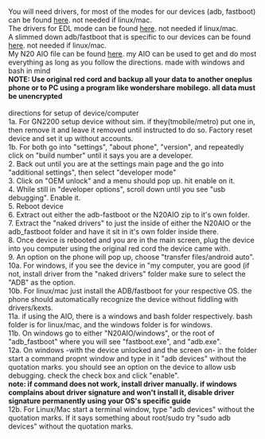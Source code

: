 You will need drivers, for most of the modes for our devices (adb, fastboot) can be found [here](https://github.com/babyskylar/phonedev/releases/download/files-needed/Universal_Naked_Driver_0.73.7z.001).  not needed if linux/mac.
<br>The drivers for EDL mode can be found [here](https://github.com/babyskylar/phonedev/releases/download/files-needed/Qualcomm.drivers.7z). not needed if linux/mac.
<br>A slimmed down adb/fastboot that is specific to our devices can be found [here](https://github.com/babyskylar/phonedev/releases/download/files-needed/adb_fastboot.zip). not needed if linux/mac.
<br>My N20 AIO file can be found [here](https://github.com/babyskylar/phonedev/releases/download/files-needed/N20AIOGH.7z.001). my AIO can be used to get and do most everything as long as you follow the directions. made with windows and bash in mind
<br>**NOTE: Use original red cord and backup all your data to another oneplus phone or to PC using a program like wondershare mobilego. all data must be unencrypted**
<br><br>directions for setup of device/computer
<br>1a. For GN2200 setup device without sim. if they(tmobile/metro) put one in, then remove it and leave it removed until instructed to do so. Factory reset device and set it up without accounts.
<br>1b. For both go into "settings", "about phone", "version", and repeatedly click on "build number" until it says you are a developer.
<br>2. Back out until you are at the settings main page and the go into "additional settings", then select "developer mode"
<br>3. Click on "OEM unlock" and a menu should pop up. hit enable on it.
<br>4. While still in "developer options", scroll down until you see "usb debugging". Enable it.
<br>5. Reboot device
<br>6. Extract out either the adb-fastboot or the N20AIO zip to it's own folder.
<br>7. Extract the "naked drivers" to just the inside of either the N20AIO or the adb_fastboot folder and have it sit in it's own folder inside there.
<br>8. Once device is rebooted and you are in the main screen, plug the device into you computer using the original red cord the device came with.
<br>9. An option on the phone will pop up, choose "transfer files/android auto".
<br>10a. For windows, if you see the device in "my computer, you are good (if not, install driver from the "naked drivers" folder make sure to select the "ADB" as the option.
<br>10b. For linux/mac just install the ADB/fastboot for your respective OS. the phone should automatically recognize the device without fiddling with drivers/kexts.
<br>11a. if using the AIO, there is a windows and bash folder respectively. bash folder is for linux/mac, and the windows folder is for windows.
<br>11b. On windows go to either "N20AIO/windows", or the root of "adb_fastboot" where you will see "fastboot.exe", and "adb.exe".
<br>12a. On windows -with the device unlocked and the screen on- in the folder start a command propnt window and type in it "adb devices" without the quotation marks. you should see an option on the device to allow usb debugging. check the check box and click "enable".
<br>**note: if command does not work, install driver manually. if windows complains about driver signature and won't install it, disable driver signature permanently using your OS's specific guide**
<br>12b. For Linux/Mac start a terminal window, type "adb devices" without the quotation marks. If it says something about root/sudo try "sudo adb devices" without the quotation marks.
